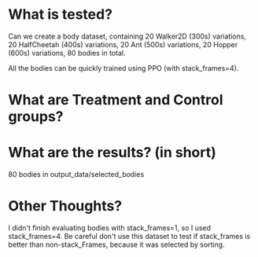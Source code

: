 # What is tested?

Can we create a body dataset,
containing 20 Walker2D (300s) variations, 20 HalfCheetah (400s) variations, 20 Ant (500s) variations, 20 Hopper (600s) variations,
80 bodies in total.

All the bodies can be quickly trained using PPO (with stack_frames=4).

# What are Treatment and Control groups?

# What are the results? (in short)
80 bodies in output_data/selected_bodies

# Other Thoughts?
I didn't finish evaluating bodies with stack_frames=1, so I used stack_frames=4.
Be careful don't use this dataset to test if stack_frames is better than non-stack_Frames, because it was selected by sorting.
